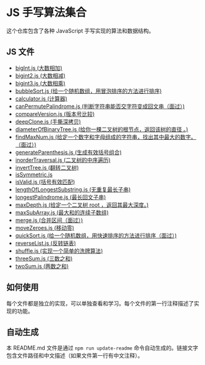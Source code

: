 # JS 手写算法集合

这个仓库包含了各种 JavaScript 手写实现的算法和数据结构。

## JS 文件

- [bigInt.js (大数相加)](./JSHA/bigInt.js)
- [bigint2.js (大数相减)](./JSHA/bigint2.js)
- [bigint3.js (大数相乘)](./JSHA/bigint3.js)
- [bubbleSort.js (给一个随机数组，用冒泡排序的方法进行排序)](./JSHA/bubbleSort.js)
- [calculator.js (计算器)](./JSHA/calculator.js)
- [canPermutePalindrome.js (判断字符串能否交字符变成回文串（面过）)](./JSHA/canPermutePalindrome.js)
- [compareVersion.js (版本号比较)](./JSHA/compareVersion.js)
- [deepClone.js (手撕深拷贝)](./JSHA/deepClone.js)
- [diameterOfBinaryTree.js (给你一棵二叉树的根节点，返回该树的直径 。)](./JSHA/diameterOfBinaryTree.js)
- [findMaxNum.js (给定一个数字和字母组成的字符串，找出其中最大的数字。（面过）)](./JSHA/findMaxNum.js)
- [generateParenthesis.js (生成有效括号组合)](./JSHA/generateParenthesis.js)
- [inorderTraversal.js (二叉树的中序遍历)](./JSHA/inorderTraversal.js)
- [invertTree.js (翻转二叉树)](./JSHA/invertTree.js)
- [isSymmetric.js](./JSHA/isSymmetric.js)
- [isValid.js (括号有效匹配)](./JSHA/isValid.js)
- [lengthOfLongestSubstring.js (无重复最长子串)](./JSHA/lengthOfLongestSubstring.js)
- [longestPalindrome.js (最长回文子串)](./JSHA/longestPalindrome.js)
- [maxDepth.js (给定一个二叉树 root ，返回其最大深度。)](./JSHA/maxDepth.js)
- [maxSubArray.js (最大和的连续子数组)](./JSHA/maxSubArray.js)
- [merge.js (合并区间（面过）)](./JSHA/merge.js)
- [moveZeroes.js (移动零)](./JSHA/moveZeroes.js)
- [quickSort.js (给一个随机数组，用快速排序的方法进行排序（面过）)](./JSHA/quickSort.js)
- [reverseList.js (反转链表)](./JSHA/reverseList.js)
- [shuffle.js (实现一个简单的洗牌算法)](./JSHA/shuffle.js)
- [threeSum.js (三数之和)](./JSHA/threeSum.js)
- [twoSum.js (两数之和)](./JSHA/twoSum.js)

## 如何使用

每个文件都是独立的实现，可以单独查看和学习。每个文件的第一行注释描述了实现的功能。

## 自动生成

本 README.md 文件是通过 `npm run update-readme` 命令自动生成的。链接文字包含文件路径和中文描述（如果文件第一行有中文注释）。
